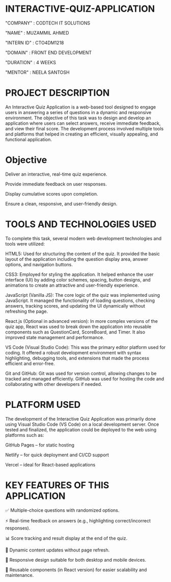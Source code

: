 # INTERACTIVE-QUIZ-APPLICATION

"COMPANY" : CODTECH IT SOLUTIONS

"NAME" : MUZAMMIL AHMED

"INTERN ID" : CTO4DM1218

"DOMAIN" : FRONT END DEVELOPMENT

"DURATION" : 4 WEEKS

"MENTOR" : NEELA SANTOSH

# PROJECT DESCRIPTION 
An Interactive Quiz Application is a web-based tool designed to engage users in answering a series of questions in a dynamic and responsive environment. The objective of this task was to design and develop an application where users can select answers, receive immediate feedback, and view their final score. The development process involved multiple tools and platforms that helped in creating an efficient, visually appealing, and functional application.

# Objective
Deliver an interactive, real-time quiz experience.

Provide immediate feedback on user responses.

Display cumulative scores upon completion.

Ensure a clean, responsive, and user-friendly design.

# TOOLS AND TECHNOLOGIES USED

To complete this task, several modern web development technologies and tools were utilized:

HTML5: Used for structuring the content of the quiz. It provided the basic layout of the application including the question display area, answer options, and navigation buttons.

CSS3: Employed for styling the application. It helped enhance the user interface (UI) by adding color schemes, spacing, button designs, and animations to create an attractive and user-friendly experience.

JavaScript (Vanilla JS): The core logic of the quiz was implemented using JavaScript. It managed the functionality of loading questions, checking answers, tracking scores, and updating the UI dynamically without refreshing the page.

React.js (Optional in advanced version): In more complex versions of the quiz app, React was used to break down the application into reusable components such as QuestionCard, ScoreBoard, and Timer. It also improved state management and performance.

VS Code (Visual Studio Code): This was the primary editor platform used for coding. It offered a robust development environment with syntax highlighting, debugging tools, and extensions that made the process efficient and error-free.

Git and GitHub: Git was used for version control, allowing changes to be tracked and managed efficiently. GitHub was used for hosting the code and collaborating with other developers if needed.

# PLATFORM USED
The development of the Interactive Quiz Application was primarily done using Visual Studio Code (VS Code) on a local development server. Once tested and finalized, the application could be deployed to the web using platforms such as:

GitHub Pages – for static hosting

Netlify – for quick deployment and CI/CD support

Vercel – ideal for React-based applications

# KEY FEATURES OF THIS APPLICATION
✅ Multiple-choice questions with randomized options.

⚡ Real-time feedback on answers (e.g., highlighting correct/incorrect responses).

📊 Score tracking and result display at the end of the quiz.

🔁 Dynamic content updates without page refresh.

📱 Responsive design suitable for both desktop and mobile devices.

🧩 Reusable components (in React version) for easier scalability and maintenance.





